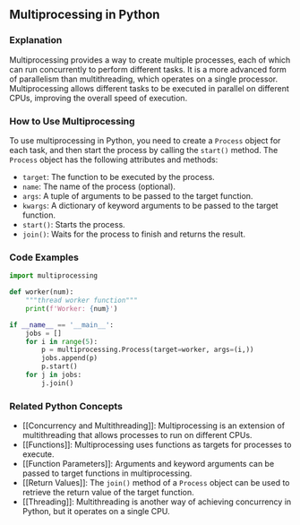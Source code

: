 ## Multiprocessing in Python

### Explanation
Multiprocessing provides a way to create multiple processes, each of which can run concurrently to perform different tasks. It is a more advanced form of parallelism than multithreading, which operates on a single processor. Multiprocessing allows different tasks to be executed in parallel on different CPUs, improving the overall speed of execution.

### How to Use Multiprocessing
To use multiprocessing in Python, you need to create a `Process` object for each task, and then start the process by calling the `start()` method. The `Process` object has the following attributes and methods:

- `target`: The function to be executed by the process.
- `name`: The name of the process (optional).
- `args`: A tuple of arguments to be passed to the target function.
- `kwargs`: A dictionary of keyword arguments to be passed to the target function.
- `start()`: Starts the process.
- `join()`: Waits for the process to finish and returns the result.

### Code Examples
```python
import multiprocessing

def worker(num):
    """thread worker function"""
    print(f'Worker: {num}')

if __name__ == '__main__':
    jobs = []
    for i in range(5):
        p = multiprocessing.Process(target=worker, args=(i,))
        jobs.append(p)
        p.start()
    for j in jobs:
        j.join()
```

### Related Python Concepts
- [[Concurrency and Multithreading]]: Multiprocessing is an extension of multithreading that allows processes to run on different CPUs.
- [[Functions]]: Multiprocessing uses functions as targets for processes to execute.
- [[Function Parameters]]: Arguments and keyword arguments can be passed to target functions in multiprocessing.
- [[Return Values]]: The `join()` method of a `Process` object can be used to retrieve the return value of the target function.
- [[Threading]]: Multithreading is another way of achieving concurrency in Python, but it operates on a single CPU.